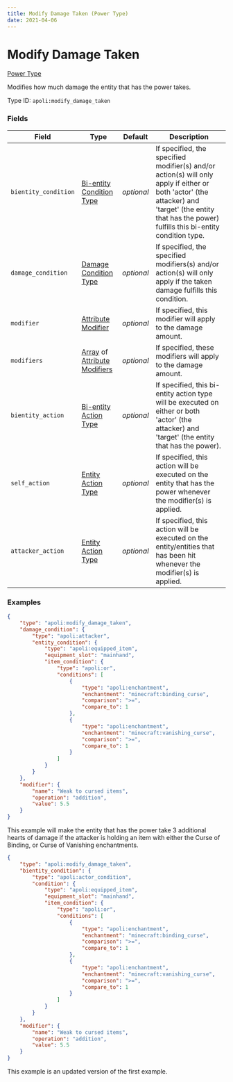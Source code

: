 ```yaml
---
title: Modify Damage Taken (Power Type)
date: 2021-04-06
---
```


# Modify Damage Taken

[Power Type](../power_types.md)

Modifies how much damage the entity that has the power takes.

Type ID: `apoli:modify_damage_taken`

### Fields

Field  | Type | Default | Description
-------|------|----------|-----------
`bientity_condition` | [Bi-entity Condition Type](../bientity_condition_types.md) | _optional_ | If specified, the specified modifier(s) and/or action(s) will only apply if either or both 'actor' (the attacker) and 'target' (the entity that has the power) fulfills this bi-entity condition type.
`damage_condition` | [Damage Condition Type](../damage_condition_types.md) | _optional_ | If specified, the specified modifiers(s) and/or action(s) will only apply if the taken damage fulfills this condition.
`modifier` | [Attribute Modifier](../data_types/attribute_modifier.md) | _optional_ | If specified, this modifier will apply to the damage amount.
`modifiers` | [Array](../data_types/array.md) of [Attribute Modifiers](../data_types/attribute_modifier.md) | _optional_ | If specified, these modifiers will apply to the damage amount.
`bientity_action` | [Bi-entity Action Type](../bientity_action_types.md) | _optional_ | If specified, this bi-entity action type will be executed on either or both 'actor' (the attacker) and 'target' (the entity that has the power).
`self_action` | [Entity Action Type](../entity_action_types.md) | _optional_ | If specified, this action will be executed on the entity that has the power whenever the modifier(s) is applied.
`attacker_action` | [Entity Action Type](../entity_action_types.md) | _optional_ | If specified, this action will be executed on the entity/entities that has been hit whenever the modifier(s) is applied.

### Examples

```json
{
	"type": "apoli:modify_damage_taken",
	"damage_condition": {
		"type": "apoli:attacker",
		"entity_condition": {
			"type": "apoli:equipped_item",
			"equipment_slot": "mainhand",
			"item_condition": {
				"type": "apoli:or",
				"conditions": [
					{
						"type": "apoli:enchantment",
						"enchantment": "minecraft:binding_curse",
						"comparison": ">=",
						"compare_to": 1
					},
					{
						"type": "apoli:enchantment",
						"enchantment": "minecraft:vanishing_curse",
						"comparison": ">=",
						"compare_to": 1
					}
				]
			}
		}
	},
	"modifier": {
		"name": "Weak to cursed items",
		"operation": "addition",
		"value": 5.5
	}
}
```

This example will make the entity that has the power take 3 additional hearts of damage if the attacker is holding an item with either the Curse of Binding, or Curse of Vanishing enchantments.
<br>

```json
{
	"type": "apoli:modify_damage_taken",
	"bientity_condition": {
		"type": "apoli:actor_condition",
		"condition": {
			"type": "apoli:equipped_item",
			"equipment_slot": "mainhand",
			"item_condition": {
				"type": "apoli:or",
				"conditions": [
					{
						"type": "apoli:enchantment",
						"enchantment": "minecraft:binding_curse",
						"comparison": ">=",
						"compare_to": 1
					},
					{
						"type": "apoli:enchantment",
						"enchantment": "minecraft:vanishing_curse",
						"comparison": ">=",
						"compare_to": 1
					}
				]
			}
		}
	},
	"modifier": {
		"name": "Weak to cursed items",
		"operation": "addition",
		"value": 5.5
	}
}
```

This example is an updated version of the first example.
